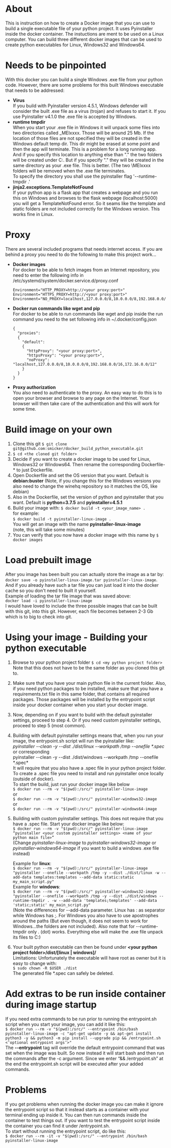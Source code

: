 # About
This is instruction on how to create a Docker image that you can use to build a single executable file of your python project. It uses Pyinstaller inside the docker container. The instuctions are ment to be used on a Linux computer. You can build three different docker images that can be used to create python executables for Linux, Windows32 and Windows64.

# Needs to be pinpointed
With this docker you can build a single Windows .exe file from your python code. However, there are some problems for this built Windows executable that needs to be addressed:
- **Virus**  
  If you build with Pyinstaller version 4.5.1, Windows defender will consider the built .exe file as a virus (trojan) and refuses to start it. If you use     Pyinstaller v4.1.0 the .exe file is accepted by Windows.
- **runtime tmpdir**  
  When you start your .exe file in Windows it will unpack some files into two directories called \_MEIxxxx. Those will be around 25 Mb. If the location of those files are not specified they will be created in the Windows default temp dir. This dir might be erased at some point and then the app will terminate. This is a problem for a long running app. And if you specify this location to anything else than "." the two folders will be created under C:\. But if you specify "." they will be created in the same directory as your .exe file. This is better. (The two \MEIxxxx folders will be removed when the .exe file terminates.  
  To specify the directory you shall use the pyinstaller flag '--runtime-tmpdir .'
- **jinja2.exceptions.TemplateNotFound**  
  If your python app is a flask app that creates a webpage and you run this on Windows and browses to the flask webpage (localhost:5000) you will get a TemplateNotFound error. So it seams like the template and static folders are not included correctly for the Windows version. This works fine in Linux.

# Proxy
There are several included programs that needs internet access. If you are behind a proxy you need to do the following to make this project work...
- **Docker images**  
  For docker to be able to fetch images from an Internet repository, you need to enter the following info in /etc/systemd/system/docker.service.d/proxy.conf
  ```
  Environment="HTTP_PROXY=http://<your proxy:port>"
  Environment="HTTPS_PROXY=http://<your proxy:port>"
  Environment="NO_PROXY=localhost,127.0.0.0/8,10.0.0.0/8,192.168.0.0/16,172.16.0.0/12"
  ```
- **Docker run commands like wget and pip**  
  For docker to be able to run commands like wget and pip inside the run command you need to the set following info in ~/.docker/config.json
  ```
  {
    "proxies":
    {
      "default":
      {
        "httpProxy": "<your proxy:port>",
        "httpsProxy": "<your proxy:port>",
        "noProxy": "localhost,127.0.0.0/8,10.0.0.0/8,192.168.0.0/16,172.16.0.0/12"
      }
    }
  }
  ```
- **Proxy authorization**  
  You also need to authenticate to the proxy. An easy way to do this is to open your browser and browse to any page on the Internet. Your browser will then take care of the authentication and this will work for some time.

# Build image on your own
1. Clone this git
   ```$ git clone git@github.com:smicker/docker_build_python_executable.git```
2. ```$ cd <the cloned git folder>```
3. Decide if you want to create a docker image to be used for Linux, Windows32 or Windows64. Then rename the corresponding Dockerfile-* to just Dockerfile.
4. Open Dockerfile and set the OS version that you want. Default is **debian:buster** (Note, if you change this for the Windows versions you also need to change the winehq repository so it matches the OS, like debian)
5. Also in the Dockerfile, set the version of python and pyinstaller that you want. Default is **python=3.7.5** and **pyinstaller=4.5.1**
6. Build your image with:
   ```$ docker build -t <your_image_name> .```  
   for example:  
   ```$ docker build -t pyinstaller-linux-image .```  
   You will get an image with the name **pyinstaller-linux-image**  
   (note, this will take some minutes) 
7. You can verify that you now have a docker image with this name by
   ```$ docker images```

# Load prebuilt image
After you image has been built you can actually store the image as a tar by: ```docker save -o pyinstaller-linux-image.tar pyinstaller-linux-image```. And if you already have such a tar file you can just load it into the docker cache so you don't need to built it yourself.  
Example of loading the tar file image that was saved above:  
```docker load -i pyinstaller-linux-image```  
I would have loved to include the three possible images that can be built with this git, into this git. However, each file becomes between 2-3 Gb which is to big to check into git.

# Using your image - Building your python executable
1. Browse to your python project folder
   ```$ cd <my python project folder>```  
   Note that this does not have to be the same folder as you cloned this git to.
2. Make sure that you have your main python file in the current folder. Also, if you need python packages to be installed, make sure that you have a requirements.txt file in this same folder, that contains all required packages. Those packages will be installed by the entrypoint script inside your docker container when you start your docker image.
3. Now, depending on if you want to build with the default pyinstaller settings, proceed to step 4. Or if you need custom pyinstaller settings, proceed to step 5 (most common).
4. Building with default pyinstaller settings means that, when you run your image, the entrypoint.sh script will run the pyinstaller like:  
   *pyinstaller --clean -y --dist ./dist/linux --workpath /tmp --onefile \*.spec*  
   or corresponding  
   pyinstaller --clean -y --dist ./dist/windows --workpath /tmp --onefile \*.spec*  
   It will require that you also have a .spec file in your python project folder. To create a .spec file you need to install and run pyinstaller once locally (outside of docker).  
   To start the build, just run your docker image like below  
   ```$ docker run --rm -v "$(pwd):/src/" pyinstaller-linux-image```  
   or  
   ```$ docker run --rm -v "$(pwd):/src/" pyinstaller-windows32-image```  
   or  
   ```$ docker run --rm -v "$(pwd):/src/" pyinstaller-windows64-image```
5. Building with custom pyinstaller settings. This does not require that you have a .spec file. Start your docker image like below:  
   ```$ docker run --rm -v "$(pwd):/src/" pyinstaller-linux-image “pyinstaller <your custom pyinstaller settings> <name of your python main file>”```  
   (Change *pyinstaller-linux-image* to *pyinstaller-windows32-image* or *pyinstaller-windows64-image* if you want to build a windows .exe file instead)  
     
   Example for **linux**:  
   ```$ docker run --rm -v "$(pwd):/src/" pyinstaller-linux-image "pyinstaller --onefile --workpath /tmp -y --dist ./dist/linux -w --add-data templates:templates --add-data static:static my_main_script.py"```  
   Example for **windows**:  
   ```$ docker run --rm -v "$(pwd):/src/" pyinstaller-windows32-image "pyinstaller --onefile --workpath /tmp -y --dist ./dist/windows --runtime-tmpdir . -w --add-data 'templates;templates' --add-data 'static;static' my_main_script.py"```  
   (Note the differences for --add-data parameter. Linux has : as separator while Windows has ;. For Windows you also have to use apostrophes around the paths (But even though, it does not seem to work for Windows...the folders are not included). Also note that for --runtime-tmpdir only . (dot) works. Everything else will make the .exe file unpack its files to C:\)
6. Your built python executable can then be found under **\<your python project folder>/dist/[linux | windows]/**  
   Limitations: Unfortunately the executable will have root as owner but it is easy to change with:  
   ```$ sudo chown -R $USER ./dist```  
   The generated file *.spec can safely be deleted.

# Add extras to be run inside container during image startup
If you need extra commands to be run prior to running the entrypoint.sh script when you start your image, you can add it like this:  
```$ docker run --rm -v "$(pwd):/src/" --entrypoint /bin/bash pyinstaller-linux-image -c "apt-get update -y && apt-get install python3 -y && python3 -m pip install --upgrade pip && /entrypoint.sh <’optional entrypoint args’>"```  
The **--entrypoint** tag will override the default entrypoint command that was set when the image was built. So now instead it will start bash and then run the commands after the -c argument. Since we enter “&& /entrypoint.sh” at the end the entrypoint.sh script will be executed after your added commands.

# Problems
If you get problems when running the docker image you can make it ignore the entrypoint script so that it instead starts as a container with your terminal ending up inside it. You can then run commands inside the container to test things out. If you want to test the entrypoint script inside the container you can find it under /entrypoint.sh.  
To start without running the entrypoint script, do like this:  
```$ docker run --rm -it -v "$(pwd):/src/" --entrypoint /bin/bash pyinstaller-linux-image```

